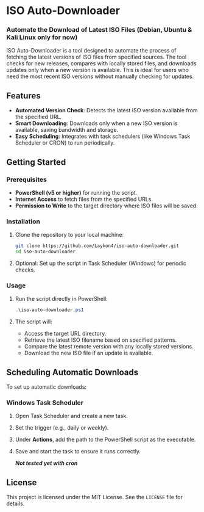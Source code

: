 # ISO Auto-Downloader

### Automate the Download of Latest ISO Files (Debian, Ubuntu & Kali Linux only for now)

ISO Auto-Downloader is a tool designed to automate the process of fetching the latest versions of ISO files from specified sources. The tool checks for new releases, compares with locally stored files, and downloads updates only when a new version is available. This is ideal for users who need the most recent ISO versions without manually checking for updates.

## Features

- **Automated Version Check**: Detects the latest ISO version available from the specified URL.
- **Smart Downloading**: Downloads only when a new ISO version is available, saving bandwidth and storage.
- **Easy Scheduling**: Integrates with task schedulers (like Windows Task Scheduler or CRON) to run periodically.
  
## Getting Started

### Prerequisites

- **PowerShell (v5 or higher)** for running the script.
- **Internet Access** to fetch files from the specified URLs.
- **Permission to Write** to the target directory where ISO files will be saved.

### Installation

1. Clone the repository to your local machine:

    ```bash
    git clone https://github.com/Laykon4/iso-auto-downloader.git
    cd iso-auto-downloader
    ```

2. Optional: Set up the script in Task Scheduler (Windows) for periodic checks.

### Usage

1. Run the script directly in PowerShell:

    ```powershell
    .\iso-auto-downloader.ps1
    ```

2. The script will:
   - Access the target URL directory.
   - Retrieve the latest ISO filename based on specified patterns.
   - Compare the latest remote version with any locally stored versions.
   - Download the new ISO file if an update is available.

## Scheduling Automatic Downloads

To set up automatic downloads:

### Windows Task Scheduler

1. Open Task Scheduler and create a new task.
2. Set the trigger (e.g., daily or weekly).
3. Under **Actions**, add the path to the PowerShell script as the executable.
4. Save and start the task to ensure it runs correctly.

    ___Not tested yet with cron___


## License

This project is licensed under the MIT License. See the `LICENSE` file for details.
